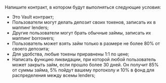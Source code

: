 Напишите контракт, в котором будут выполняться следующие условия:
 - Это Vault контракт;
 - Пользователи могут делать депозит своих токенов, записать их в маппинг lenders;
 - Другие пользователи могут брать обычные займы, записать их маппинг borrowers;
 - Пользователь может взять займ только в размере не более 80% от своего депозита;
 - Для удобства, любые токены приравнены 1:1 по цене;
 - Написать функцию ликвидации, при которой любой пользователь может закрыть займ, если прошло более 30 дней. 
 Он получит 85% от суммы займа, 5% пойдут вашему протоколу и 10% в фонд для распределения между всемы lenders;
